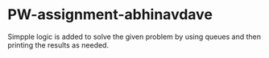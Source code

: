 # PW-assignment-abhinavdave

Simpple logic is added to solve the given problem by using queues and then printing the results as needed.
